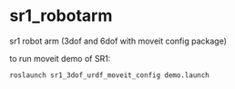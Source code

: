 # sr1_robotarm
sr1 robot arm (3dof and 6dof with moveit config package)

to run moveit demo of SR1:

`roslaunch sr1_3dof_urdf_moveit_config demo.launch`
